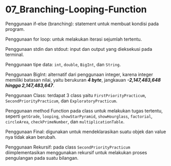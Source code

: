 # 07_Branching-Looping-Function

Penggunaan if-else (branching): statement untuk membuat kondisi pada program.

Penggunaan for loop: untuk melakukan iterasi sejumlah tertentu.

Penggunaan stdin dan stdout: input dan output yang dieksekusi pada terminal.

Penggunaan tipe data: ``int``, ``double``, ``BigInt``, dan ``String``.

Penggunaan BigInt: alternatif dari penggunaan integer, karena integer memiliki batasan nilai, yaitu berukuran ***4 byte***, jangkauan ***-2,147,483,648 hingga 2,147,483,647***.

Penggunaan Class: terdapat 3 class yaitu ``FirstPriorityPracticum``, ``SecondPriorityPracticum``, dan ``ExploratoryPracticum``.

Penggunaan method Function pada class untuk melakukan tugas tertentu, seperti ``getGrade``, ``looping``, ``showStarPyramid``, ``showHourglass``, ``factorial``, ``circleArea``, ``checkPrimeNumber``, dan ``multiplicationTable``.

Penggunaan Final: digunakan untuk mendeklarasikan suatu objek dan value nya tidak akan berubah.

Penggunaan Rekursif: pada class ``SecondPriorityPracticum`` diimplementasikan menggunakan rekursif untuk melakukan proses pengulangan pada suatu bilangan.